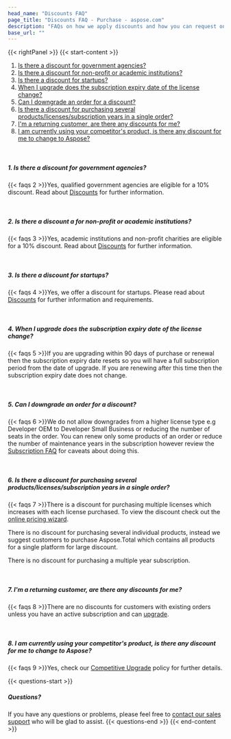 ```yaml
---
head_name: "Discounts FAQ"
page_title: "Discounts FAQ - Purchase - aspose.com"
description: "FAQs on how we apply discounts and how you can request one."
base_url: ""
---
```

{{< rightPanel >}}
{{< start-content >}} 
1. [Is there a discount for government agencies?](/faqs/discount#1)
2. [Is there a discount for non-profit or academic institutions?](/faqs/discount#2)
3. [Is there a discount for startups?](/faqs/discount#3)
4. [When I upgrade does the subscription expiry date of the license change?](/faqs/discount#4)
5. [Can I downgrade an order for a discount?](/faqs/discount#5)
6. [Is there a discount for purchasing several products/licenses/subscription years in a single order?](/faqs/discount#6)
7. [I'm a returning customer, are there any discounts for me?](/faqs/discount#7)
8. [I am currently using your competitor's product, is there any discount for me to change to Aspose?](/faqs/discount#8)

&nbsp;  
##### **1. Is there a discount for government agencies?**
{{< faqs 2 >}}Yes, qualified government agencies are eligible for a 10% discount. Read about [Discounts](/policies/discounts) for further information.  

&nbsp;  
##### **2. Is there a discount a for non-profit or academic institutions?**
{{< faqs 3 >}}Yes, academic institutions and non-profit charities are eligible for a 10% discount. Read about [Discounts](/policies/discounts) for further information.  

&nbsp;  
##### **3. Is there a discount for startups?**
{{< faqs 4 >}}Yes, we offer a discount for startups. Please read about [Discounts](/policies/discounts) for further information and requirements.  

&nbsp;  
##### **4. When I upgrade does the subscription expiry date of the license change?**
{{< faqs 5 >}}If you are upgrading within 90 days of purchase or renewal then the subscription expiry date resets so you will have a full subscription period from the date of upgrade. If you are renewing after this time then the subscription expiry date does not change.  

&nbsp;  
##### **5. Can I downgrade an order for a discount?**
{{< faqs 6 >}}We do not allow downgrades from a higher license type e.g Developer OEM to Developer Small Business or reducing the number of seats in the order. You can renew only some products of an order or reduce the number of maintenance years in the subscription however review the [Subscription FAQ](/faqs/subscription#13) for caveats about doing this.  

&nbsp;  
##### **6. Is there a discount for purchasing several products/licenses/subscription years in a single order?**  
{{< faqs 7 >}}There is a discount for purchasing multiple licenses which increases with each license purchased. To view the discount check out the [online pricing wizard](https://purchase.aspose.com/buy). 

There is no discount for purchasing several individual products, instead we suggest customers to purchase Aspose.Total which contains all products for a single platform for large discount.

There is no discount for purchasing a multiple year subscription.  

&nbsp;  
##### **7. I'm a returning customer, are there any discounts for me?**
{{< faqs 8 >}}There are no discounts for customers with existing orders unless you have an active subscription and can [upgrade](/policies/upgrades).

&nbsp;  
##### **8. I am currently using your competitor's product, is there any discount for me to change to Aspose?**
{{< faqs 9 >}}Yes, check our [Competitive Upgrade](/policies/discounts/competitive-upgrade) policy for further details.  


{{< questions-start >}}
##### **Questions?**
If you have any questions or problems, please feel free to [contact our sales support](https://about.aspose.com/contact/) who will be glad to assist.
{{< questions-end >}}
{{< end-content >}}
